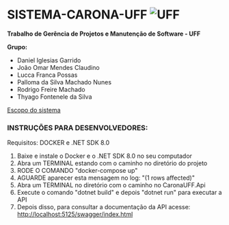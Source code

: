 # SISTEMA-CARONA-UFF ![UFF](https://www.uff.br/sites/default/files/imagens-das-paginas/logo-uff-branco-site_0.png)
<p><strong>Trabalho de Gerência de Projetos e Manutenção de Software - UFF</strong></p>

<p><strong>Grupo:</strong></p>
<ul>
    <li>Daniel Iglesias Garrido</li>
    <li>João Omar Mendes Claudino</li>
    <li>Lucca Franca Possas</li>
    <li>Palloma da Silva Machado Nunes</li>
    <li>Rodrigo Freire Machado</li>
    <li>Thyago Fontenele da Silva</li>
</ul>
<a href="https://leomurta.github.io/courses/es2/trabalho_carona.pdf">Escopo do sistema</a>
<br />

<h3> INSTRUÇÕES PARA DESENVOLVEDORES:</h3>
<p>Requisitos: DOCKER e .NET SDK 8.0</p>
<ol>
    <li>Baixe e instale o Docker e o .NET SDK 8.0 no seu computador</li>
    <li>Abra um TERMINAL estando com o caminho no diretório do projeto</li>
    <li>RODE O COMANDO "docker-compose up"</li>
    <li>AGUARDE aparecer esta mensagem no log: "(1 rows affected)"</li>
    <li>Abra um TERMINAL no diretório com o caminho no CaronaUFF.Api</li>
    <li>Execute o comando "dotnet build" e depois "dotnet run" para executar a API</li>
    <li>Depois disso, para consultar a documentação da API acesse: <a href="http://localhost:5125/swagger/index.html">http://localhost:5125/swagger/index.html</a></li>
</ol>
